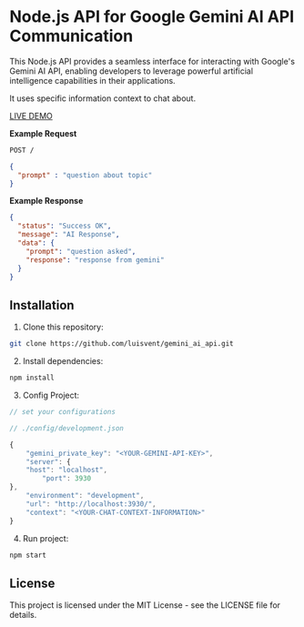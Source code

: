 # Node.js API for Google Gemini AI API Communication

This Node.js API provides a seamless interface for interacting with Google's Gemini AI API, enabling developers to leverage powerful artificial intelligence capabilities in their applications.

It uses specific information context to chat about.

[LIVE DEMO](https://luisvent.github.io/gemini_ai_api/)

**Example Request**

```sh
POST /
```

```json
{
  "prompt" : "question about topic"
}
```

**Example Response**

```json
{
  "status": "Success OK",
  "message": "AI Response",
  "data": {
    "prompt": "question asked",
    "response": "response from gemini"
  }
}
```


## Installation

1. Clone this repository:

```bash
git clone https://github.com/luisvent/gemini_ai_api.git
```

2. Install dependencies:

```bash
npm install
```

3. Config Project:

```javascript
// set your configurations

// ./config/development.json

{
    "gemini_private_key": "<YOUR-GEMINI-API-KEY>",
    "server": {
    "host": "localhost",
        "port": 3930
},
    "environment": "development",
    "url": "http://localhost:3930/",
    "context": "<YOUR-CHAT-CONTEXT-INFORMATION>"
}


```

4. Run project:

```bash
npm start
```

## License
This project is licensed under the MIT License - see the LICENSE file for details.
